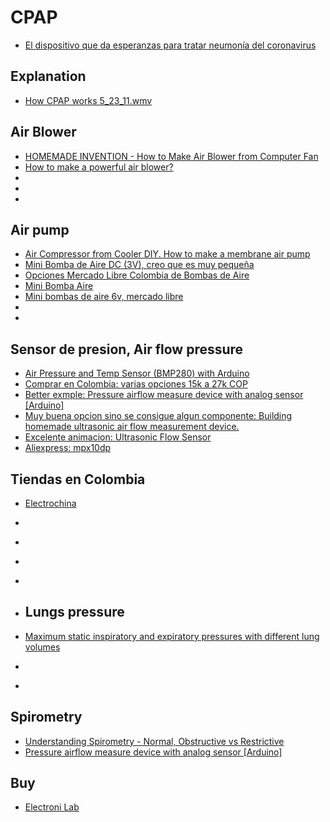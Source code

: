 # CPAP
- [El dispositivo que da esperanzas para tratar neumonía del coronavirus](https://www.eltiempo.com/salud/dispositivo-respirador-que-ayudaria-contra-la-covid-19-478752)

## Explanation
- [How CPAP works 5_23_11.wmv](https://www.youtube.com/watch?v=AUXYjPbNwqg)


## Air Blower
- [HOMEMADE INVENTION - How to Make Air Blower from Computer Fan](https://www.youtube.com/watch?v=LXMhcLrbgaM)
- [How to make a powerful air blower?](https://www.youtube.com/watch?v=I_Em1lTeLCY)
- []()
- []()
- []()

## Air pump
- [Air Compressor from Cooler DIY. How to make a membrane air pump](https://www.youtube.com/watch?v=X6sOFTCEI70)
- [Mini Bomba de Aire DC (3V), creo que es muy pequeña](https://ferretronica.com/products/mini-bomba-de-aire-dc-3v-modelo-szf301?variant=12392886009949&currency=COP&utm_campaign=gs-2020-01-11&utm_source=google&utm_medium=smart_campaign&gclid=Cj0KCQjwsYb0BRCOARIsAHbLPhF9UUpFfve5pxF0TCX64RzOVThk98OPFJ1kGu_kXukOqzqtyHuZuSkaAu8UEALw_wcB)
- [Opciones Mercado Libre Colombia de Bombas de Aire](https://listado.mercadolibre.com.co/mini-bombas-de-aire)
- [Mini Bomba Aire](https://www.bigtronica.com/centro/componentes-electromecanicos/830-mini-bomba-aire-5053212008307.html)
- [Mini bombas de aire 6v, mercado libre](https://listado.mercadolibre.com.co/mini-bombas-de-aire-6v)
- []()
- []()

## Sensor de presion, Air flow pressure

- [Air Pressure and Temp Sensor (BMP280) with Arduino](https://www.youtube.com/watch?v=Eh6xCIrvBk4)
- [Comprar en Colombia: varias opciones 15k a 27k COP](https://www.mactronica.com.co/presion_qOpresionXvOresultxSM)
- [Better exmple: Pressure airflow measure device with analog sensor [Arduino]](https://youtu.be/8YgCcV16MnU)
- [Muy buena opcion sino se consigue algun componente: Building homemade ultrasonic air flow measurement device.](https://www.youtube.com/watch?v=BNTSSxzm1GM)
- [Excelente animacion: Ultrasonic Flow Sensor](https://www.youtube.com/watch?v=_6CQVN3KYz8)
- [Aliexpress: mpx10dp](https://www.aliexpress.com/cheap/cheap-mpx10dp.html)

## Tiendas en Colombia
- [Electrochina](https://electronicachina.com.co/)
- 

- []()
- []()
- []()
- []()
  

  ## Lungs pressure
- [Maximum static inspiratory and expiratory pressures with different lung volumes](https://www.ncbi.nlm.nih.gov/pmc/articles/PMC1501025/)
- []()
- []()


## Spirometry
- [Understanding Spirometry - Normal, Obstructive vs Restrictive](https://www.youtube.com/watch?v=YwcNbVnHNAo)
- [Pressure airflow measure device with analog sensor [Arduino]](https://youtu.be/8YgCcV16MnU)


## Buy
- [Electroni Lab](https://electronilab.co/)